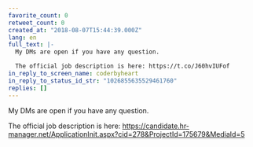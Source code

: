 ```yaml
---
favorite_count: 0
retweet_count: 0
created_at: "2018-08-07T15:44:39.000Z"
lang: en
full_text: |-
  My DMs are open if you have any question.

  The official job description is here: https://t.co/J60hvIUFof
in_reply_to_screen_name: coderbyheart
in_reply_to_status_id_str: "1026855635529461760"
replies: []
---
```


My DMs are open if you have any question.

The official job description is here:
<https://candidate.hr-manager.net/ApplicationInit.aspx?cid=278&ProjectId=175679&MediaId=5>
